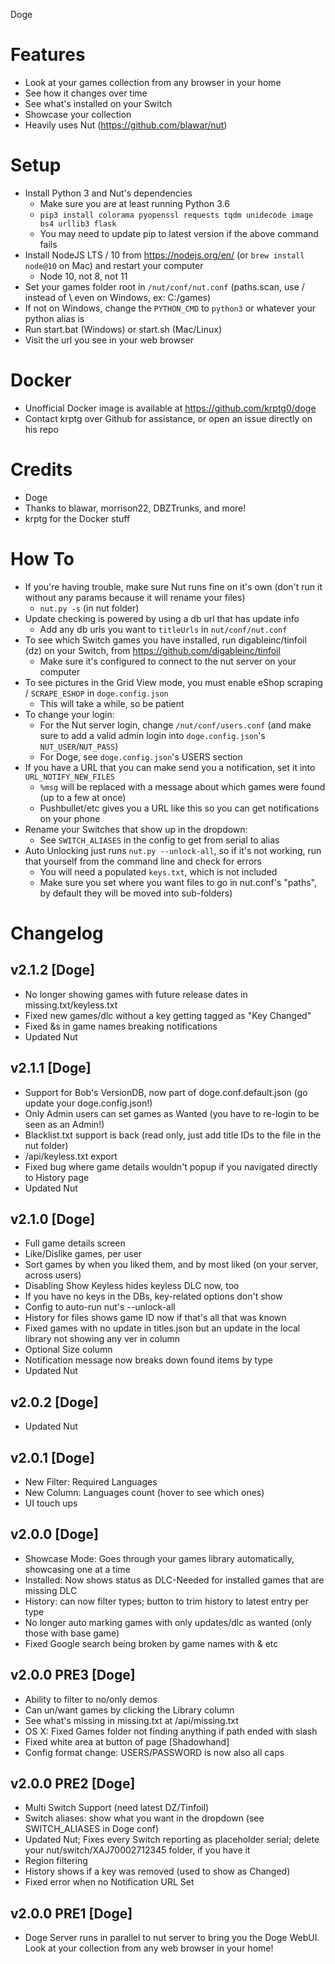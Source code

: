 Doge

# Features
- Look at your games collection from any browser in your home
- See how it changes over time
- See what's installed on your Switch
- Showcase your collection
- Heavily uses Nut (https://github.com/blawar/nut)

# Setup
- Install Python 3 and Nut's dependencies
  - Make sure you are at least running Python 3.6
  - `pip3 install colorama pyopenssl requests tqdm unidecode image bs4 urllib3 flask`
  - You may need to update pip to latest version if the above command fails
- Install NodeJS LTS / 10 from https://nodejs.org/en/ (or `brew install node@10` on Mac) and restart your computer
  - Node 10, not 8, not 11
- Set your games folder root in `/nut/conf/nut.conf` (paths.scan, use / instead of \ even on Windows, ex: C:/games)
- If not on Windows, change the `PYTHON_CMD` to `python3` or whatever your python alias is
- Run start.bat (Windows) or start.sh (Mac/Linux)
- Visit the url you see in your web browser

# Docker
- Unofficial Docker image is available at https://github.com/krptg0/doge
- Contact krptg over Github for assistance, or open an issue directly on his repo

# Credits
- Doge
- Thanks to blawar, morrison22, DBZTrunks, and more!
- krptg for the Docker stuff

# How To
- If you're having trouble, make sure Nut runs fine on it's own (don't run it without any params because it will rename your files)
  -  `nut.py -s` (in nut folder)
- Update checking is powered by using a db url that has update info
  - Add any db urls you want to `titleUrls` in `nut/conf/nut.conf`
- To see which Switch games you have installed, run digableinc/tinfoil (dz) on your Switch, from https://github.com/digableinc/tinfoil
  - Make sure it's configured to connect to the nut server on your computer
- To see pictures in the Grid View mode, you must enable eShop scraping / `SCRAPE_ESHOP` in `doge.config.json`
  - This will take a while, so be patient
- To change your login:
  - For the Nut server login, change `/nut/conf/users.conf` (and make sure to add a valid admin login into `doge.config.json`'s `NUT_USER`/`NUT_PASS`)
  - For Doge, see `doge.config.json`'s USERS section
- If you have a URL that you can make send you a notification, set it into `URL_NOTIFY_NEW_FILES`
  - `%msg` will be replaced with a message about which games were found (up to a few at once)
  - Pushbullet/etc gives you a URL like this so you can get notifications on your phone
- Rename your Switches that show up in the dropdown:
  - See `SWITCH_ALIASES` in the config to get from serial to alias
- Auto Unlocking just runs `nut.py --unlock-all`, so if it's not working, run that yourself from the command line and check for errors
  - You will need a populated `keys.txt`, which is not included
  - Make sure you set where you want files to go in nut.conf's "paths", by default they will be moved into sub-folders)

# Changelog
## v2.1.2 [Doge]
- No longer showing games with future release dates in missing.txt/keyless.txt
- Fixed new games/dlc without a key getting tagged as "Key Changed"
- Fixed &s in game names breaking notifications
- Updated Nut

## v2.1.1 [Doge]
- Support for Bob's VersionDB, now part of doge.conf.default.json (go update your doge.config.json!)
- Only Admin users can set games as Wanted (you have to re-login to be seen as an Admin!)
- Blacklist.txt support is back (read only, just add title IDs to the file in the nut folder)
- /api/keyless.txt export
- Fixed bug where game details wouldn't popup if you navigated directly to History page
- Updated Nut

## v2.1.0 [Doge]
- Full game details screen
- Like/Dislike games, per user
- Sort games by when you liked them, and by most liked (on your server, across users)
- Disabling Show Keyless hides keyless DLC now, too
- If you have no keys in the DBs, key-related options don't show
- Config to auto-run nut's --unlock-all
- History for files shows game ID now if that's all that was known
- Fixed games with no update in titles.json but an update in the local library not showing any ver in column
- Optional Size column
- Notification message now breaks down found items by type
- Updated Nut

## v2.0.2 [Doge]
- Updated Nut

## v2.0.1 [Doge]
- New Filter: Required Languages
- New Column: Languages count (hover to see which ones)
- UI touch ups

## v2.0.0 [Doge]
- Showcase Mode: Goes through your games library automatically, showcasing one at a time
- Installed: Now shows status as DLC-Needed for installed games that are missing DLC
- History: can now filter types; button to trim history to latest entry per type
- No longer auto marking games with only updates/dlc as wanted (only those with base game)
- Fixed Google search being broken by game names with & etc

## v2.0.0 PRE3 [Doge]
- Ability to filter to no/only demos
- Can un/want games by clicking the Library column
- See what's missing in missing.txt at /api/missing.txt
- OS X: Fixed Games folder not finding anything if path ended with slash
- Fixed white area at button of page [Shadowhand]
- Config format change: USERS/PASSWORD is now also all caps

## v2.0.0 PRE2 [Doge]
- Multi Switch Support (need latest DZ/Tinfoil)
- Switch aliases: show what you want in the dropdown (see SWITCH_ALIASES in Doge conf)
- Updated Nut; Fixes every Switch reporting as placeholder serial; delete your nut/switch/XAJ70002712345 folder, if you have it
- Region filtering
- History shows if a key was removed (used to show as Changed)
- Fixed error when no Notification URL Set

## v2.0.0 PRE1 [Doge]
- Doge Server runs in parallel to nut server to bring you the Doge WebUI. Look at your collection from any web browser in your home!
